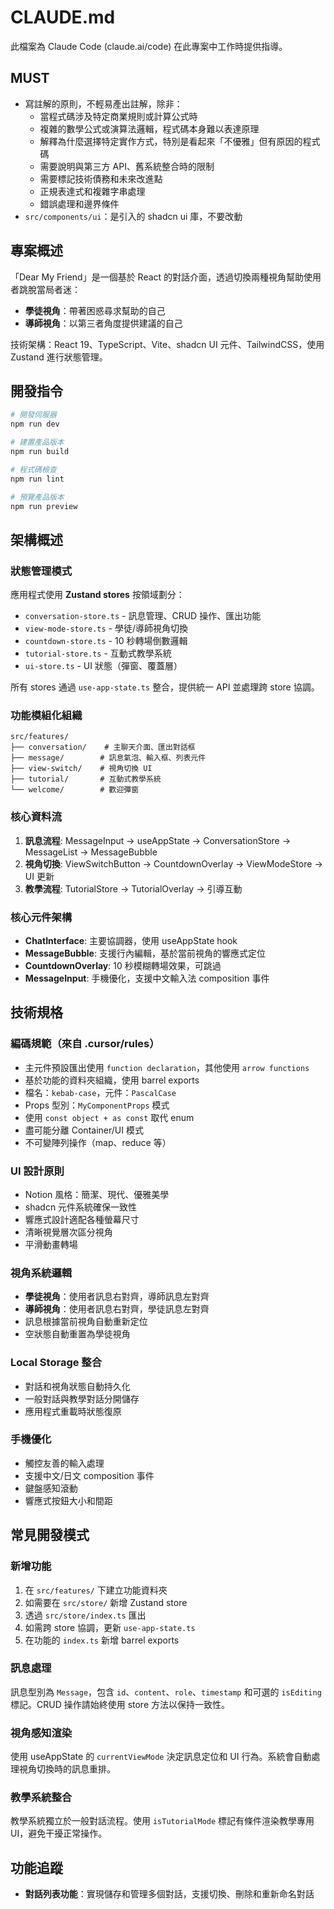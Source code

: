 # CLAUDE.md

此檔案為 Claude Code (claude.ai/code) 在此專案中工作時提供指導。

## MUST

- 寫註解的原則，不輕易產出註解，除非：
    - 當程式碼涉及特定商業規則或計算公式時
    - 複雜的數學公式或演算法邏輯，程式碼本身難以表達原理
    - 解釋為什麼選擇特定實作方式，特別是看起來「不優雅」但有原因的程式碼
    - 需要說明與第三方 API、舊系統整合時的限制
    - 需要標記技術債務和未來改進點
    - 正規表達式和複雜字串處理
    - 錯誤處理和邊界條件
- `src/components/ui`：是引入的 shadcn ui 庫，不要改動


## 專案概述

「Dear My Friend」是一個基於 React 的對話介面，透過切換兩種視角幫助使用者跳脫當局者迷：
- **學徒視角**：帶著困惑尋求幫助的自己
- **導師視角**：以第三者角度提供建議的自己

技術架構：React 19、TypeScript、Vite、shadcn UI 元件、TailwindCSS，使用 Zustand 進行狀態管理。

## 開發指令

```bash
# 開發伺服器
npm run dev

# 建置產品版本
npm run build

# 程式碼檢查
npm run lint

# 預覽產品版本
npm run preview
```

## 架構概述

### 狀態管理模式
應用程式使用 **Zustand stores** 按領域劃分：
- `conversation-store.ts` - 訊息管理、CRUD 操作、匯出功能
- `view-mode-store.ts` - 學徒/導師視角切換
- `countdown-store.ts` - 10 秒轉場倒數邏輯
- `tutorial-store.ts` - 互動式教學系統
- `ui-store.ts` - UI 狀態（彈窗、覆蓋層）

所有 stores 通過 `use-app-state.ts` 整合，提供統一 API 並處理跨 store 協調。

### 功能模組化組織
```
src/features/
├── conversation/    # 主聊天介面、匯出對話框
├── message/        # 訊息氣泡、輸入框、列表元件
├── view-switch/    # 視角切換 UI
├── tutorial/       # 互動式教學系統
└── welcome/        # 歡迎彈窗
```

### 核心資料流
1. **訊息流程**: MessageInput → useAppState → ConversationStore → MessageList → MessageBubble
2. **視角切換**: ViewSwitchButton → CountdownOverlay → ViewModeStore → UI 更新
3. **教學流程**: TutorialStore → TutorialOverlay → 引導互動

### 核心元件架構
- **ChatInterface**: 主要協調器，使用 useAppState hook
- **MessageBubble**: 支援行內編輯，基於當前視角的響應式定位
- **CountdownOverlay**: 10 秒模糊轉場效果，可跳過
- **MessageInput**: 手機優化，支援中文輸入法 composition 事件

## 技術規格

### 編碼規範（來自 .cursor/rules）
- 主元件預設匯出使用 `function declaration`，其他使用 `arrow functions`
- 基於功能的資料夾組織，使用 barrel exports
- 檔名：`kebab-case`，元件：`PascalCase`
- Props 型別：`MyComponentProps` 模式
- 使用 `const object + as const` 取代 enum
- 盡可能分離 Container/UI 模式
- 不可變陣列操作（map、reduce 等）

### UI 設計原則
- Notion 風格：簡潔、現代、優雅美學
- shadcn 元件系統確保一致性
- 響應式設計適配各種螢幕尺寸
- 清晰視覺層次區分視角
- 平滑動畫轉場

### 視角系統邏輯
- **學徒視角**：使用者訊息右對齊，導師訊息左對齊
- **導師視角**：使用者訊息右對齊，學徒訊息左對齊
- 訊息根據當前視角自動重新定位
- 空狀態自動重置為學徒視角

### Local Storage 整合
- 對話和視角狀態自動持久化
- 一般對話與教學對話分開儲存
- 應用程式重載時狀態復原

### 手機優化
- 觸控友善的輸入處理
- 支援中文/日文 composition 事件
- 鍵盤感知滾動
- 響應式按鈕大小和間距

## 常見開發模式

### 新增功能
1. 在 `src/features/` 下建立功能資料夾
2. 如需要在 `src/store/` 新增 Zustand store
3. 透過 `src/store/index.ts` 匯出
4. 如需跨 store 協調，更新 `use-app-state.ts`
5. 在功能的 `index.ts` 新增 barrel exports

### 訊息處理
訊息型別為 `Message`，包含 `id`、`content`、`role`、`timestamp` 和可選的 `isEditing` 標記。CRUD 操作請始終使用 store 方法以保持一致性。

### 視角感知渲染
使用 useAppState 的 `currentViewMode` 決定訊息定位和 UI 行為。系統會自動處理視角切換時的訊息重排。

### 教學系統整合
教學系統獨立於一般對話流程。使用 `isTutorialMode` 標記有條件渲染教學專用 UI，避免干擾正常操作。

## 功能追蹤

- **對話列表功能**：實現儲存和管理多個對話，支援切換、刪除和重新命名對話
